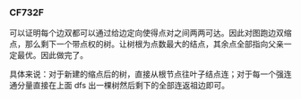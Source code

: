 ### CF732F

可以证明每个边双都可以通过给边定向使得点对之间两两可达。因此对图跑边双缩点，那么剩下一个带点权的树。让树根为点数最大的结点，其余点全部指向父亲一定最优。因此做完了。

具体来说：对于新建的缩点后的树，直接从根节点往叶子结点连；对于每一个强连通分量直接在上面 dfs 出一棵树然后剩下的全部连返祖边即可。